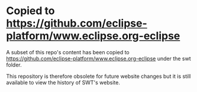 Copied to https://github.com/eclipse-platform/www.eclipse.org-eclipse
====================================================================

A subset of this repo's content has been copied to https://github.com/eclipse-platform/www.eclipse.org-eclipse under the swt folder.

This repository is therefore obsolete for future website changes but it is still available to view the history of SWT's website.
